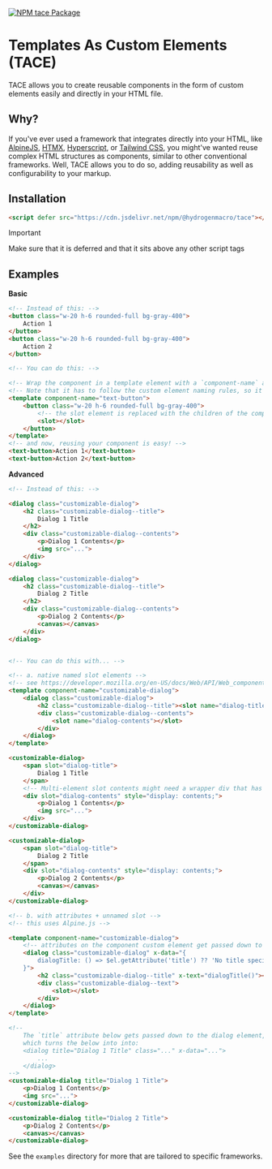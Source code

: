 [![NPM tace Package](https://img.shields.io/npm/v/@hydrogenmacro/tace)](https://www.npmjs.com/package/@hydrogenmacro/tace)

# Templates As Custom Elements (TACE)
TACE allows you to create reusable components in the form of custom elements easily and directly in your HTML file. 

## Why?
If you've ever used a framework that integrates directly into your HTML, like [AlpineJS](https://alpinejs.dev), [HTMX](https://htmx.org), [Hyperscript](https://hyperscript.org), or [Tailwind CSS](https://tailwindcss.com), you might've wanted reuse complex HTML structures as components, similar to other conventional frameworks. Well, TACE allows you to do so, adding reusability as well as configurability to your markup.


## Installation
```html
<script defer src="https://cdn.jsdelivr.net/npm/@hydrogenmacro/tace"></script>
```
> [!IMPORTANT]
> Make sure that it is deferred and that it sits above any other script tags

## Examples
**Basic**
```html
<!-- Instead of this: -->
<button class="w-20 h-6 rounded-full bg-gray-400">
	Action 1
</button>
<button class="w-20 h-6 rounded-full bg-gray-400">
	Action 2
</button>

<!-- You can do this: -->

<!-- Wrap the component in a template element with a `component-name` attribute -->
<!-- Note that it has to follow the custom element naming rules, so it must have a dash in it. See https://webcomponents.guide/learn/components/naming-your-components/ for some tips on how to do so. -->
<template component-name="text-button">
	<button class="w-20 h-6 rounded-full bg-gray-400">
		<!-- the slot element is replaced with the children of the component -->
		<slot></slot>
	</button>
</template>
<!-- and now, reusing your component is easy! -->
<text-button>Action 1</text-button>
<text-button>Action 2</text-button>
```
**Advanced**
```html
<!-- Instead of this: -->

<dialog class="customizable-dialog">
	<h2 class="customizable-dialog--title">
		Dialog 1 Title
	</h2>
	<div class="customizable-dialog--contents">
		<p>Dialog 1 Contents</p>
		<img src="...">
	</div>
</dialog>

<dialog class="customizable-dialog">
	<h2 class="customizable-dialog--title">
		Dialog 2 Title
	</h2>
	<div class="customizable-dialog--contents">
		<p>Dialog 2 Contents</p>
		<canvas></canvas>
	</div>
</dialog>


<!-- You can do this with... -->

<!-- a. native named slot elements -->
<!-- see https://developer.mozilla.org/en-US/docs/Web/API/Web_components/Using_templates_and_slots#adding_flexibility_with_slots for more information -->
<template component-name="customizable-dialog">
	<dialog class="customizable-dialog">
		<h2 class="customizable-dialog--title"><slot name="dialog-title"></slot></h2>
		<div class="customizable-dialog--contents">
			<slot name="dialog-contents"></slot>
		</div>
	</dialog>
</template>

<customizable-dialog>
	<span slot="dialog-title">
		Dialog 1 Title
	</span>
	<!-- Multi-element slot contents might need a wrapper div that has `display: contents` -->
	<div slot="dialog-contents" style="display: contents;">
		<p>Dialog 1 Contents</p>
		<img src="...">
	</div>
</customizable-dialog>

<customizable-dialog>
	<span slot="dialog-title">
		Dialog 2 Title
	</span>
	<div slot="dialog-contents" style="display: contents;">
		<p>Dialog 2 Contents</p>
		<canvas></canvas>
	</div>
</customizable-dialog>

<!-- b. with attributes + unnamed slot -->
<!-- this uses Alpine.js -->

<template component-name="customizable-dialog">
	<!-- attributes on the component custom element get passed down to the first element of the template, see below at <customizable-dialog> -->
	<dialog class="customizable-dialog" x-data="{
		dialogTitle: () => $el.getAttribute('title') ?? 'No title specified'
	}">
		<h2 class="customizable-dialog--title" x-text="dialogTitle()"></h2>
		<div class="customizable-dialog--text">
			<slot></slot>
		</div>
	</dialog>
</template>

<!-- 
	The `title` attribute below gets passed down to the dialog element,
	which turns the below into into:
	<dialog title="Dialog 1 Title" class="..." x-data="...">
		...
	</dialog>
-->
<customizable-dialog title="Dialog 1 Title">
	<p>Dialog 1 Contents</p>
	<img src="...">
</customizable-dialog>

<customizable-dialog title="Dialog 2 Title">
	<p>Dialog 2 Contents</p>
	<canvas></canvas>
</customizable-dialog>
```

See the `examples` directory for more that are tailored to specific frameworks.